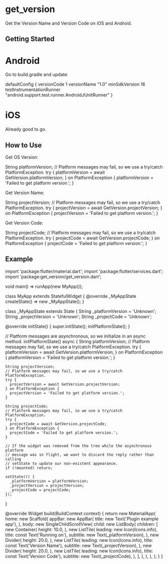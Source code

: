 # get_version

Get the Version Name and Version Code on iOS and Android.

## Getting Started

# Android

Go to build.gradle and update:

 defaultConfig {
        versionCode 1
        versionName "1.0"
        minSdkVersion 16
        testInstrumentationRunner "android.support.test.runner.AndroidJUnitRunner"
    }

# iOS

Already good to go.

## How to Use

Get OS Version:

String platformVersion;
    // Platform messages may fail, so we use a try/catch PlatformException.
    try {
      platformVersion = await GetVersion.platformVersion;
    } on PlatformException {
      platformVersion = 'Failed to get platform version.';
    }

Get Version Name:

String projectVersion;
    // Platform messages may fail, so we use a try/catch PlatformException.
    try {
      projectVersion = await GetVersion.projectVersion;
    } on PlatformException {
      projectVersion = 'Failed to get platform version.';
    }

Get Version Code:

 String projectCode;
    // Platform messages may fail, so we use a try/catch PlatformException.
    try {
      projectCode = await GetVersion.projectCode;
    } on PlatformException {
      projectCode = 'Failed to get platform version.';
    }

    
## Example

import 'package:flutter/material.dart';
import 'package:flutter/services.dart';
import 'package:get_version/get_version.dart';

void main() => runApp(new MyApp());

class MyApp extends StatefulWidget {
  @override
  _MyAppState createState() => new _MyAppState();
}

class _MyAppState extends State<MyApp> {
  String _platformVersion = 'Unknown';
  String _projectVersion = 'Unknown';
  String _projectCode = 'Unknown';

  @override
  initState() {
    super.initState();
    initPlatformState();
  }

  // Platform messages are asynchronous, so we initialize in an async method.
  initPlatformState() async {
    String platformVersion;
    // Platform messages may fail, so we use a try/catch PlatformException.
    try {
      platformVersion = await GetVersion.platformVersion;
    } on PlatformException {
      platformVersion = 'Failed to get platform version.';
    }

    String projectVersion;
    // Platform messages may fail, so we use a try/catch PlatformException.
    try {
      projectVersion = await GetVersion.projectVersion;
    } on PlatformException {
      projectVersion = 'Failed to get platform version.';
    }

    String projectCode;
    // Platform messages may fail, so we use a try/catch PlatformException.
    try {
      projectCode = await GetVersion.projectCode;
    } on PlatformException {
      projectCode = 'Failed to get platform version.';
    }

    // If the widget was removed from the tree while the asynchronous platform
    // message was in flight, we want to discard the reply rather than calling
    // setState to update our non-existent appearance.
    if (!mounted) return;

    setState(() {
      _platformVersion = platformVersion;
      _projectVersion = projectVersion;
      _projectCode = projectCode;
    });
  }

  

  @override
  Widget build(BuildContext context) {
    return new MaterialApp(
      home: new Scaffold(
        appBar: new AppBar(
          title: new Text('Plugin example app'),
        ),
        body: new SingleChildScrollView(
          child: new ListBody(
            children: <Widget>[
              new Container(
                height: 10.0,
              ),
              new ListTile(
                leading: new Icon(Icons.info),
                title: const Text('Running on'),
                subtitle: new Text(_platformVersion),
              ),
              new Divider(
                height: 20.0,
              ),
               new ListTile(
                leading: new Icon(Icons.info),
                title: const Text('Version Name'),
                subtitle: new Text(_projectVersion),
              ),
              new Divider(
                height: 20.0,
              ),
              new ListTile(
                leading: new Icon(Icons.info),
                title: const Text('Version Code'),
                subtitle: new Text(_projectCode),
              ),
            ],
          ),
        ),
      ),
    );
  }
}


